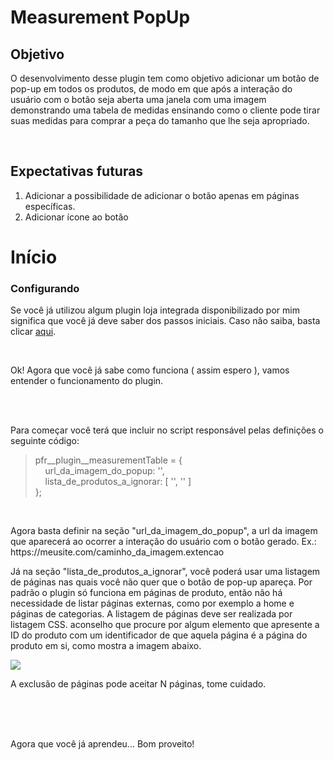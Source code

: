 <h1>Measurement PopUp</h1>

<h2>Objetivo</h2>
<p>O desenvolvimento desse plugin tem como objetivo adicionar um botão de pop-up em todos os produtos, de modo em que após a interação do usuário com o botão seja aberta uma janela com uma imagem demonstrando uma tabela de medidas ensinando como o cliente pode tirar suas medidas para comprar a peça do tamanho que lhe seja apropriado.</p>
<br>

<h2>Expectativas futuras</h2>
<ol>
<li>Adicionar a possibilidade de adicionar o botão apenas em páginas específicas.</li>
<li>Adicionar ícone ao botão</li>
</ol>

<h1>Início</h1>
<h3>Configurando</h3>
<p>Se você já utilizou algum plugin loja integrada disponibilizado por mim significa que você já deve saber dos passos iniciais. Caso não saiba, basta clicar <a target="_blank" href="https://github.com/PedroFigueiraRuivo/pedrofigueiraruivo.github.io/blob/main/Docs/doc-plugins-lojaintegrada.md">aqui</a>.</p>
<br>

<p>Ok! Agora que você já sabe como funciona ( assim espero ), vamos entender o funcionamento do plugin.</p>
<br>
<br>

<p>Para começar você terá que incluir no script responsável pelas definições o seguinte código:</p>
<blockquote>
pfr__plugin__measurementTable = {<br>
	&nbsp;&nbsp;&nbsp;&nbsp;url_da_imagem_do_popup: '',<br>
	&nbsp;&nbsp;&nbsp;&nbsp;lista_de_produtos_a_ignorar: [ '', '' ]<br>
};
</blockquote>
<br>

<p>Agora basta definir na seção "url_da_imagem_do_popup", a url da imagem que aparecerá ao ocorrer a interação do usuário com o botão gerado. Ex.: https://meusite.com/caminho_da_imagem.extencao</p>
<p>Já na seção "lista_de_produtos_a_ignorar", você poderá usar uma listagem de páginas nas quais você não quer que o botão de pop-up apareça. Por padrão o plugin só funciona em páginas de produto, então não há necessidade de listar páginas externas, como por exemplo a home e páginas de categorias. A listagem de páginas deve ser realizada por listagem CSS. aconselho que procure por algum elemento que apresente a ID do produto com um identificador de que aquela página é a página do produto em si, como mostra a imagem abaixo.</p>
<img src="https://user-images.githubusercontent.com/93988164/145139146-9ae23244-c20b-4ee6-b832-d0bc007bfbfc.png">
<p>A exclusão de páginas pode aceitar N páginas, tome cuidado.</p>
<br>
<br>
<br>
<p>Agora que você já aprendeu... Bom proveito!</p>
